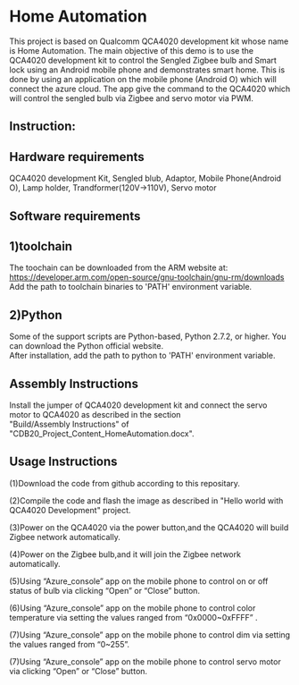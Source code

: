 Home Automation
=====================================================================
  This project is based on Qualcomm QCA4020 development kit whose name is Home Automation. The main objective of this demo is to use the QCA4020 development kit to control the Sengled Zigbee bulb and Smart lock using an Android mobile phone and demonstrates smart home. This is done by using an application on the mobile phone (Android O) which will connect the azure cloud. The app give the command to the QCA4020 which will control the sengled bulb via Zigbee and servo motor via PWM.


Instruction:
----------------------

Hardware requirements
--------------
QCA4020 development Kit, Sengled blub, Adaptor, Mobile Phone(Android O), Lamp holder, Trandformer(120V->110V), Servo motor

Software requirements
--------  
1)toolchain
--
The toochain can be downloaded from the ARM website at:  
https://developer.arm.com/open-source/gnu-toolchain/gnu-rm/downloads   
Add the path to toolchain binaries to 'PATH' environment variable.  
	  
2)Python
--
Some of the support scripts are Python-based, Python 2.7.2, or higher. You can download the Python official website.  
After installation, add the path to python to 'PATH' environment variable.  

Assembly Instructions
-----------------------------------------------------------------------------
Install the jumper of QCA4020 development kit and connect the servo motor to QCA4020 as described in the section  
"Build/Assembly Instructions" of "CDB20_Project_Content_HomeAutomation.docx".

Usage Instructions
--------------------------
(1)Download the code from github according to this repositary.  

(2)Compile the code and flash the image as described in "Hello world with QCA4020 Development" project. 

(3)Power on the QCA4020 via the power button,and the QCA4020 will build Zigbee network automatically.  

(4)Power on the Zigbee bulb,and it will join the Zigbee network automatically.  

(5)Using “Azure_console” app on the mobile phone to control on or off status of bulb via clicking “Open” or  “Close” button.  

(6)Using “Azure_console” app on the mobile phone to control color temperature via setting the values ranged from “0x0000~0xFFFF” .  

(7)Using “Azure_console” app on the mobile phone to control dim via setting the values ranged from “0~255”.  

(7)Using “Azure_console” app on the mobile phone to control servo motor via clicking “Open” or  “Close” button.  
